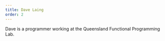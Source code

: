 ```yaml
---
title: Dave Laing
order: 2
---
```


Dave is a programmer working at the Queensland Functional Programming Lab.
